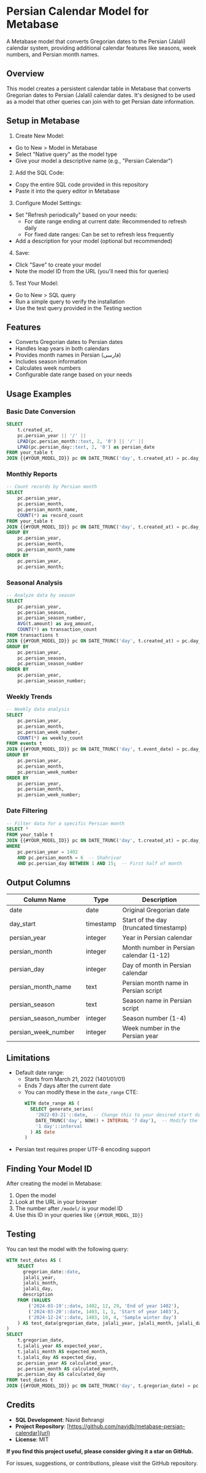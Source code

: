 # Persian Calendar Model for Metabase

A Metabase model that converts Gregorian dates to the Persian (Jalali) calendar system, providing additional calendar features like seasons, week numbers, and Persian month names.

## Overview
This model creates a persistent calendar table in Metabase that converts Gregorian dates to Persian (Jalali) calendar dates. It's designed to be used as a model that other queries can join with to get Persian date information.

## Setup in Metabase

1. Create New Model:
  - Go to New > Model in Metabase
  - Select "Native query" as the model type
  - Give your model a descriptive name (e.g., "Persian Calendar")

2. Add the SQL Code:
  - Copy the entire SQL code provided in this repository
  - Paste it into the query editor in Metabase

3. Configure Model Settings:
  - Set "Refresh periodically" based on your needs:
    * For date range ending at current date: Recommended to refresh daily
    * For fixed date ranges: Can be set to refresh less frequently
  - Add a description for your model (optional but recommended)

4. Save:
  - Click "Save" to create your model
  - Note the model ID from the URL (you'll need this for queries)

5. Test Your Model:
  - Go to New > SQL query
  - Run a simple query to verify the installation
  - Use the test query provided in the Testing section

## Features
- Converts Gregorian dates to Persian dates
- Handles leap years in both calendars
- Provides month names in Persian (فارسی)
- Includes season information
- Calculates week numbers
- Configurable date range based on your needs
## Usage Examples

### Basic Date Conversion
```sql
SELECT 
    t.created_at,
    pc.persian_year || '/' || 
    LPAD(pc.persian_month::text, 2, '0') || '/' ||
    LPAD(pc.persian_day::text, 2, '0') as persian_date
FROM your_table t
JOIN {{#YOUR_MODEL_ID}} pc ON DATE_TRUNC('day', t.created_at) = pc.day_start;
```

### Monthly Reports
```sql
-- Count records by Persian month
SELECT 
    pc.persian_year,
    pc.persian_month,
    pc.persian_month_name,
    COUNT(*) as record_count
FROM your_table t
JOIN {{#YOUR_MODEL_ID}} pc ON DATE_TRUNC('day', t.created_at) = pc.day_start
GROUP BY 
    pc.persian_year,
    pc.persian_month,
    pc.persian_month_name
ORDER BY 
    pc.persian_year,
    pc.persian_month;
```

### Seasonal Analysis
```sql
-- Analyze data by season
SELECT 
    pc.persian_year,
    pc.persian_season,
    pc.persian_season_number,
    AVG(t.amount) as avg_amount,
    COUNT(*) as transaction_count
FROM transactions t
JOIN {{#YOUR_MODEL_ID}} pc ON DATE_TRUNC('day', t.created_at) = pc.day_start
GROUP BY 
    pc.persian_year,
    pc.persian_season,
    pc.persian_season_number
ORDER BY 
    pc.persian_year,
    pc.persian_season_number;
```
### Weekly Trends
```sql
-- Weekly data analysis
SELECT 
    pc.persian_year,
    pc.persian_month,
    pc.persian_week_number,
    COUNT(*) as weekly_count
FROM events t
JOIN {{#YOUR_MODEL_ID}} pc ON DATE_TRUNC('day', t.event_date) = pc.day_start
GROUP BY 
    pc.persian_year,
    pc.persian_month,
    pc.persian_week_number
ORDER BY 
    pc.persian_year,
    pc.persian_month,
    pc.persian_week_number;
```

### Date Filtering
```sql
-- Filter data for a specific Persian month
SELECT *
FROM your_table t
JOIN {{#YOUR_MODEL_ID}} pc ON DATE_TRUNC('day', t.created_at) = pc.day_start
WHERE 
    pc.persian_year = 1402 
    AND pc.persian_month = 6  -- Shahrivar
    AND pc.persian_day BETWEEN 1 AND 15;  -- First half of month
```

## Output Columns
| Column Name | Type | Description |
|------------|------|-------------|
| date | date | Original Gregorian date |
| day_start | timestamp | Start of the day (truncated timestamp) |
| persian_year | integer | Year in Persian calendar |
| persian_month | integer | Month number in Persian calendar (1-12) |
| persian_day | integer | Day of month in Persian calendar |
| persian_month_name | text | Persian month name in Persian script |
| persian_season | text | Season name in Persian script |
| persian_season_number | integer | Season number (1-4) |
| persian_week_number | integer | Week number in the Persian year |
## Limitations
- Default date range:
  - Starts from March 21, 2022 (1401/01/01)
  - Ends 7 days after the current date
  - You can modify these in the `date_range` CTE:
    ```sql
    WITH date_range AS (
      SELECT generate_series(
        '2022-03-21'::date,  -- Change this to your desired start date
        DATE_TRUNC('day', NOW() + INTERVAL '7 day'),  -- Modify the interval based on your needs
        '1 day'::interval
      ) AS date
    )
    ```
- Persian text requires proper UTF-8 encoding support

## Finding Your Model ID
After creating the model in Metabase:
1. Open the model
2. Look at the URL in your browser
3. The number after `/model/` is your model ID
4. Use this ID in your queries like `{{#YOUR_MODEL_ID}}`

## Testing
You can test the model with the following query:
```sql
WITH test_dates AS (
    SELECT
      gregorian_date::date,
      jalali_year,
      jalali_month,
      jalali_day,
      description
    FROM (VALUES
        ('2024-03-19'::date, 1402, 12, 29, 'End of year 1402'),
        ('2024-03-20'::date, 1403, 1, 1, 'Start of year 1403'),
        ('2024-12-24'::date, 1403, 10, 4, 'Sample winter day')
    ) AS test_data(gregorian_date, jalali_year, jalali_month, jalali_day, description)
)
SELECT
    t.gregorian_date,
    t.jalali_year AS expected_year,
    t.jalali_month AS expected_month,
    t.jalali_day AS expected_day,
    pc.persian_year AS calculated_year,
    pc.persian_month AS calculated_month,
    pc.persian_day AS calculated_day
FROM test_dates t
JOIN {{#YOUR_MODEL_ID}} pc ON DATE_TRUNC('day', t.gregorian_date) = pc.day_start;
```

## Credits

- **SQL Development**: Navid Behrangi
- **Project Repository**: [https://github.com/navidb/metabase-persian-calendar](url)
- **License**: MIT

**If you find this project useful, please consider giving it a star on GitHub.**

For issues, suggestions, or contributions, please visit the GitHub repository.
